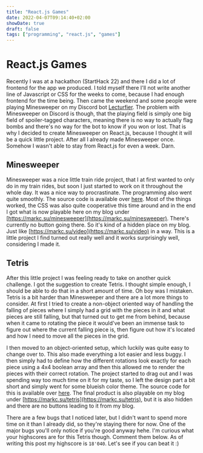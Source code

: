 ```yaml
---
title: "React.js Games"
date: 2022-04-07T09:14:40+02:00
showDate: true
draft: false
tags: ["programming", "react.js", "games"]
---
```


# React.js Games

Recently I was at a hackathon (StartHack 22) and there I did a lot of frontend for the app we produced. I told myself there I'll not write another line of Javascript or CSS for the weeks to come, because I had enough frontend for the time being. Then came the weekend and some people were playing Minesweeper on my Discord bot [Lecturfier](https://github.com/markbeep/Lecturfier). The problem with Minesweeper on Discord is though, that the playing field is simply one big field of spoiler-tagged characters, meaning there is no way to actually flag bombs and there's no way for the bot to know if you won or lost. That is why I decided to create Minesweeper on React.js, because I thought it will be a quick little project. After all I already made Minesweeper once. Somehow I wasn't able to stay from React.js for even a week. Darn.

## Minesweeper

Minesweeper was a nice little train ride project, that I at first wanted to only do in my train rides, but soon I just started to work on it throughout the whole day. It was a nice way to procrastinate. The programming also went quite smoothly. The source code is available over [here](https://github.com/markbeep/minesweeper). Most of the things worked, the CSS was also quite cooperative this time around and in the end I got what is now playable here on my blog under [https://markc.su/minesweeper](https://markc.su/minesweeper). There's currently no button going there. So it's kind of a hidden place on my blog. Just like [https://markc.su/video](https://markc.su/video) in a way. This is a little project I find turned out really well and it works surprisingly well, considering I made it.

## Tetris

After this little project I was feeling ready to take on another quick challenge. I got the suggestion to create Tetris. I thought simple enough, I should be able to do that in a short amount of time. Oh boy was I mistaken. Tetris is a bit harder than Minesweeper and there are a lot more things to consider. At first I tried to create a non-object oriented way of handling the falling of pieces where I simply had a grid with the pieces in it and what pieces are still falling, but that turned out to get me from behind, because when it came to rotating the piece it would've been an immense task to figure out where the current falling piece is, then figure out how it's located and how I need to move all the pieces in the grid.

I then moved to an object-oriented setup, which luckily was quite easy to change over to. This also made everything a lot easier and less buggy. I then simply had to define how the different rotations look exactly for each piece using a 4x4 boolean array and then this allowed me to render the pieces with their correct rotation. The project started to drag out and I was spending way too much time on it for my taste, so I left the design part a bit short and simply went for some blueish color theme. The source code for this is available over [here](https://github.com/markbeep/tetris-react). The final product is also playable on my blog under [https://markc.su/tetris](https://markc.su/tetris), but it is also hidden and there are no buttons leading to it from my blog.

There are a few bugs that I noticed later, but I didn't want to spend more time on it than I already did, so they're staying there for now. One of the major bugs you'll only notice if you're good anyway hehe. I'm curious what your highscores are for this Tetris though. Comment them below. As of writing this post my highscore is `18'040`. Let's see if you can beat it :)

